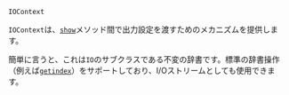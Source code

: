 ```
IOContext
```

`IOContext`は、[`show`](@ref)メソッド間で出力設定を渡すためのメカニズムを提供します。

簡単に言うと、これは`IO`のサブクラスである不変の辞書です。標準の辞書操作（例えば[`getindex`](@ref)）をサポートしており、I/Oストリームとしても使用できます。
